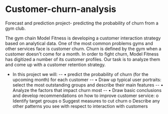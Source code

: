# Customer-churn-analysis
Forecast and prediction project- predicting the probability of churn from a gym club.

The gym chain Model Fitness is developing a customer interaction strategy based on analytical data. 
One of the most common problems gyms and other services face is customer churn. 
Churn is defined by the gym when a customer doesn't come for a month. 
In order to fight churn, Model Fitness has digitized a number of its customer profiles. 
Our task is to analyze them and come up with a customer retention strategy.

- In this project we will:
 -- • predict the probability of churn (for the upcoming month) for each customer
 -- • Draw up typical user portraits: select the most outstanding groups and describe their main features
 -- • Analyze the factors that impact churn most
 -- • Draw basic conclusions and develop recommendations on how to improve customer service:
  o Identify target groups
  o Suggest measures to cut churn
  o Describe any other patterns you see with respect to interaction with customers
